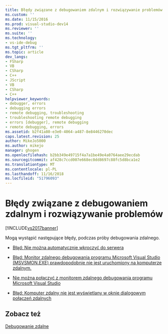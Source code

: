 ```yaml
---
title: Błędy związane z debugowaniem zdalnym i rozwiązywanie problemów | Dokumentacja firmy Microsoft
ms.custom: ''
ms.date: 11/15/2016
ms.prod: visual-studio-dev14
ms.reviewer: ''
ms.suite: ''
ms.technology:
- vs-ide-debug
ms.tgt_pltfrm: ''
ms.topic: article
dev_langs:
- FSharp
- VB
- CSharp
- C++
- JScript
- VB
- CSharp
- C++
helpviewer_keywords:
- debugger, errors
- debugging errors
- remote debugging, troubleshooting
- troubleshooting remote debugging
- errors [debugger], remote debugging
- remote debugging, errors
ms.assetid: b2f41a80-e3e0-4064-a487-8e8446270dec
caps.latest.revision: 25
author: MikeJo5000
ms.author: mikejo
manager: ghogen
ms.openlocfilehash: b2bb349e49715f4a7a1be49e4a0764aee29ecdab
ms.sourcegitcommit: af428c7ccd007e668ec0dd8697c88fc5d8bca1e2
ms.translationtype: MT
ms.contentlocale: pl-PL
ms.lasthandoff: 11/16/2018
ms.locfileid: "51796093"
---
```

# <a name="remote-debugging-errors-and-troubleshooting"></a>Błędy związane z debugowaniem zdalnym i rozwiązywanie problemów
[!INCLUDE[vs2017banner](../includes/vs2017banner.md)]

Mogą wystąpić następujące błędy, podczas próby debugowania zdalnego.  
  
-   [Błąd: Nie można automatycznie wkroczyć do serwera](../debugger/error-unable-to-automatically-step-into-the-server.md)  
  
-   [Błąd: Monitor zdalnego debugowania programu Microsoft Visual Studio (MSVSMON.EXE) prawdopodobnie nie jest uruchomiony na komputerze zdalnym.](../debugger/error-the-microsoft-visual-studio-remote-debugging-monitor-msvsmon-exe-does-not-appear-to-be-running-on-the-remote-computer.md)  
  
-   [Nie można połączyć z monitorem zdalnego debugowania programu Microsoft Visual Studio](../debugger/unable-to-connect-to-the-microsoft-visual-studio-remote-debugging-monitor.md)  
  
-   [Błąd: Komputer zdalny nie jest wyświetlany w oknie dialogowym połączeń zdalnych](../debugger/error-remote-machine-does-not-appear-in-a-remote-connections-dialog.md)  
  
## <a name="see-also"></a>Zobacz też  
 [Debugowanie zdalne](../debugger/remote-debugging.md)



